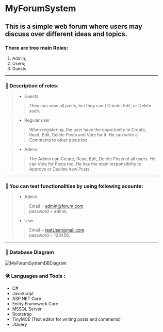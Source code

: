 # MyForumSystem
## This is a simple web forum where users may discuss over different ideas and topics.

### There are tree main Roles:
1. Admin;
2. Users;
3. Guests         
---
### :couple: Description of roles:

>- Guests<br>
>> They can view all posts, but they can't Create, Edit, or Delete such. 

>- Regular user<br>
>> When registering, the user have the opportunity to Create, Read, Edit, Delete Posts and Vote for it. He can write a Comments to other posts too.

>- Admin<br>
>> The Admin can Create, Read, Edit, Delete Posts of all users. He can Vote for Posts too. He has the main responsibility to Approve or Decline new Posts.
---
 ### :key: You can test functionalities by using following acounts:
>- Admin<br>
>> Email = admin@forum.com<br>
>> password = admin;
>- User<br>
>> Email = testUser@mail.com<br>
>> password = 123456;
---
### :floppy_disk: Database Diagram
![MyForumSystemDBDiagram](https://user-images.githubusercontent.com/64737227/193925628-46bebbd8-f73f-4296-8379-47778e886269.png)


### :hammer_and_wrench: Languages and Tools :
- C#
- JavaScript
- ASP.NET Core
- Entity Framework Core
- MSSQL Server
- Bootstrap
- TinyMCE (Text editor for writing posts and comments)
- JQuery

